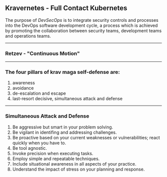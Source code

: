 ## Kravernetes - Full Contact Kubernetes

The purpose of *DevSecOps* is to integrate security controls and processes into the DevOps software development cycle, a process which is achieved by promoting the collaboration between security teams, development teams and operations teams.

---

### Retzev - "Continuous Motion"

---

### The four pillars of krav maga self-defense are: 
1. awareness
2. avoidance
3. de-escalation and escape
4. last-resort decisive, simultaneous attack and defense


---

### Simultaneous Attack and Defense
1. Be aggressive but smart in your problem solving.
2. Be vigilant in identifing and addressing challenges.
3. Be proactive based on your current weaknesses or vulnerabilities; react quickly when you have to.
4. Be tool agnostic.
5. Invoke precision when executing tasks.
6. Employ simple and repeatable techniques.
7. Include situational awareness in all aspects of your practice.
8. Understand the impact of stress on your planning and response.
